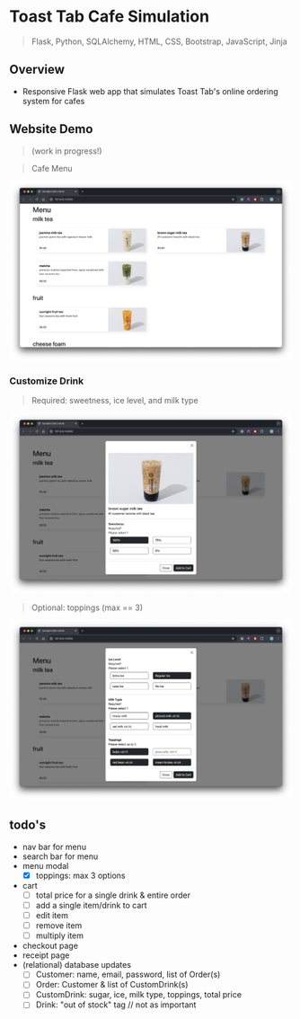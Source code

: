 # Toast Tab Cafe Simulation

> Flask, Python,  SQLAlchemy, HTML, CSS, Bootstrap, JavaScript, Jinja

## Overview
* Responsive Flask web app that simulates Toast Tab's online ordering system for cafes

## Website Demo
> (work in progress!)

> Cafe Menu
<img src="https://github.com/jschhie/toast-tab-cafe/blob/main/demos/new-menu.png">

### Customize Drink 
> Required: sweetness, ice level, and milk type
<img src="https://github.com/jschhie/toast-tab-cafe/blob/main/demos/custom-drink-1.png">

> Optional: toppings (max == 3)
<img src="https://github.com/jschhie/toast-tab-cafe/blob/main/demos/custom-drink-2.png">

## todo's
* nav bar for menu
* search bar for menu
* menu modal
  * [x] toppings: max 3 options
* cart
  * [ ] total price for a single drink & entire order 
  * [ ] add a single item/drink to cart
  * [ ] edit item
  * [ ] remove item
  * [ ] multiply item    
* checkout page
* receipt page
* (relational) database updates
  * [ ] Customer: name, email, password, list of Order(s)
  * [ ] Order: Customer & list of CustomDrink(s)
  * [ ] CustomDrink: sugar, ice, milk type, toppings, total price
  * [ ] Drink: "out of stock" tag // not as important
